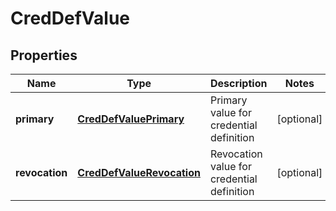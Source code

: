 

# CredDefValue


## Properties

Name | Type | Description | Notes
------------ | ------------- | ------------- | -------------
**primary** | [**CredDefValuePrimary**](CredDefValuePrimary.md) | Primary value for credential definition |  [optional]
**revocation** | [**CredDefValueRevocation**](CredDefValueRevocation.md) | Revocation value for credential definition |  [optional]



